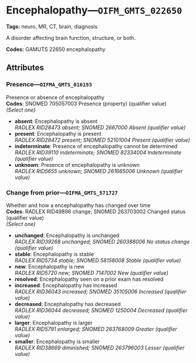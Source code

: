 # Encephalopathy—`OIFM_GMTS_022650`

**Tags:** neuro, MR, CT, brain, diagnosis

A disorder affecting brain function, structure, or both.

**Codes:** GAMUTS 22650 encephalopathy

## Attributes

### Presence—`OIFMA_GMTS_016193`

Presence or absence of encephalopathy  
**Codes**: SNOMED 705057003 Presence (property) (qualifier value)  
*(Select one)*

- **absent**: Encephalopathy is absent  
_RADLEX RID28473 absent; SNOMED 2667000 Absent (qualifier value)_
- **present**: Encephalopathy is present  
_RADLEX RID28472 present; SNOMED 52101004 Present (qualifier value)_
- **indeterminate**: Presence of encephalopathy cannot be determined  
_RADLEX RID39110 indeterminate; SNOMED 82334004 Indeterminate (qualifier value)_
- **unknown**: Presence of encephalopathy is unknown  
_RADLEX RID5655 unknown; SNOMED 261665006 Unknown (qualifier value)_

### Change from prior—`OIFMA_GMTS_571727`

Whether and how a encephalopathy has changed over time  
**Codes**: RADLEX RID49896 change; SNOMED 263703002 Changed status (qualifier value)  
*(Select one)*

- **unchanged**: Encephalopathy is unchanged  
_RADLEX RID39268 unchanged; SNOMED 260388006 No status change (qualifier value)_
- **stable**: Encephalopathy is stable  
_RADLEX RID5734 stable; SNOMED 58158008 Stable (qualifier value)_
- **new**: Encephalopathy is new  
_RADLEX RID5720 new; SNOMED 7147002 New (qualifier value)_
- **resolved**: Encephalopathy seen on a prior exam has resolved  
- **increased**: Encephalopathy has increased  
_RADLEX RID36043 increased; SNOMED 35105006 Increased (qualifier value)_
- **decreased**: Encephalopathy has decreased  
_RADLEX RID36044 decreased; SNOMED 1250004 Decreased (qualifier value)_
- **larger**: Encephalopathy is larger  
_RADLEX RID5791 enlarged; SNOMED 263768009 Greater (qualifier value)_
- **smaller**: Encephalopathy is smaller  
_RADLEX RID38669 diminished; SNOMED 263796003 Lesser (qualifier value)_